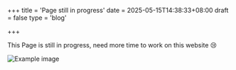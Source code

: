 +++
title = 'Page still in progress'
date = 2025-05-15T14:38:33+08:00
draft = false
type = 'blog'

+++

This Page is still in progress, need more time to work on this website 😢

![Example image](/image/blog/catto.jpg)

